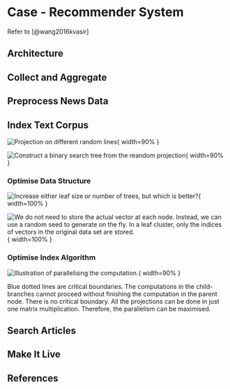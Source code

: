 # Case - Recommender System

Refer to [@wang2016kvasir]

## Architecture


## Collect and Aggregate


## Preprocess News Data


## Index Text Corpus

![Projection on different random lines](images/case-recommender/plot_01.png "plot_01"){ width=90% }

![Construct a binary search tree from the reandom projection](images/case-recommender/plot_02.png "plot_01"){ width=90% }


### Optimise Data Structure

![Increase either leaf size or number of trees, but which is better?](images/case-recommender/plot_03.png "plot_03"){ width=100% }

![We do not need to store the actual vector at each node. Instead, we can use a random seed to generate on the fly. In a leaf cluster, only the indices of vectors in the original data set are stored.](images/case-recommender/plot_04.png "plot_04"){ width=100% }


### Optimise Index Algorithm

![Illustration of parallelising the computation.](images/case-recommender/plot_05.png "plot_05"){ width=90% }

Blue dotted lines are critical boundaries. The computations in the child-branches cannot proceed without finishing the computation in the parent node. There is no critical boundary. All the projections can be done in just one matrix multiplication. Therefore, the parallelism can be maximised.


## Search Articles


## Make It Live


## References
